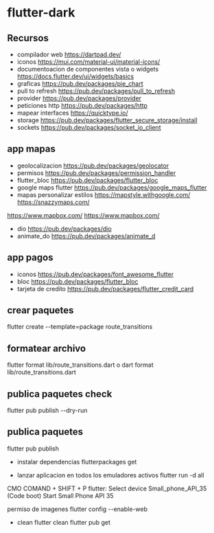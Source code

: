 # flutter-dark

## Recursos
- compilador web
https://dartpad.dev/
- iconos 
https://mui.com/material-ui/material-icons/
- documentoacion de componentes vista o widgets
https://docs.flutter.dev/ui/widgets/basics
- graficas
https://pub.dev/packages/pie_chart
- pull to refresh
https://pub.dev/packages/pull_to_refresh
- provider
https://pub.dev/packages/provider
- peticiones http
https://pub.dev/packages/http
- mapear interfaces
https://quicktype.io/
- storage 
https://pub.dev/packages/flutter_secure_storage/install
- sockets
https://pub.dev/packages/socket_io_client

## app mapas
- geolocalizacion
https://pub.dev/packages/geolocator
- permisos
https://pub.dev/packages/permission_handler
- flutter_bloc
https://pub.dev/packages/flutter_bloc
- google maps flutter
https://pub.dev/packages/google_maps_flutter
- mapas personalizar estilos
https://mapstyle.withgoogle.com/
https://snazzymaps.com/

https://www.mapbox.com/
https://www.mapbox.com/


- dio
https://pub.dev/packages/dio
- animate_do
https://pub.dev/packages/animate_d

## app pagos

- iconos
https://pub.dev/packages/font_awesome_flutter 
-  bloc
https://pub.dev/packages/flutter_bloc
- tarjeta de credito
https://pub.dev/packages/flutter_credit_card

## crear paquetes
flutter create --template=package route_transitions
## formatear archivo
flutter format lib/route_transitions.dart o dart format lib/route_transitions.dart


## publica paquetes check
flutter pub publish --dry-run
## publica paquetes
flutter pub publish




- instalar dependencias
flutterpackages get

- lanzar aplicacion en todos los emuladores activos
flutter run -d all




CMO COMAND + SHIFT + P
flutter: Select device 
Small_phone_API_35 (Code boot) 
Start Small Phone API 35

permiso de imagenes 
flutter config --enable-web


- clean
flutter clean
flutter pub get

